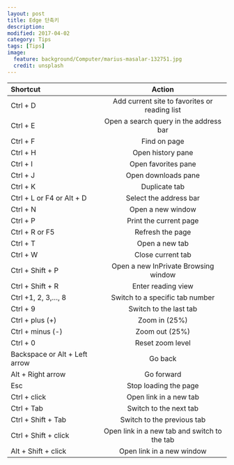 ```yaml
---
layout: post
title: Edge 단축키
description:
modified: 2017-04-02
category: Tips
tags: [Tips]
image:
  feature: background/Computer/marius-masalar-132751.jpg
  credit: unsplash
---
```

| Shortcut | Action  |
|:--------|:-------:|
| Ctrl + D | Add current site to favorites or reading list |
|Ctrl + E|Open a search query in the address bar|
|Ctrl + F|Find on page|
|Ctrl + H|Open history pane|
|Ctrl + I|Open favorites pane|
|Ctrl + J|Open downloads pane|
|Ctrl + K|Duplicate tab|
|Ctrl + L or F4 or Alt + D|Select the address bar|
|Ctrl + N|Open a new window|
|Ctrl + P|Print the current page|
|Ctrl + R or F5|Refresh the page|
|Ctrl + T|Open a new tab|
|Ctrl + W|Close current tab|
|Ctrl + Shift + P|Open a new InPrivate Browsing window|
|Ctrl + Shift + R|Enter reading view|
|Ctrl +1, 2, 3,…, 8|Switch to a specific tab number|
|Ctrl + 9|Switch to the last tab|
|Ctrl + plus (+)|Zoom in (25%)|
|Ctrl + minus (-)|Zoom out (25%)|
|Ctrl + 0|Reset zoom level|
|Backspace or Alt + Left arrow|Go back|
|Alt + Right arrow|Go forward|
|Esc|Stop loading the page|
|Ctrl + click|Open link in a new tab|
|Ctrl + Tab|Switch to the next tab|
|Ctrl + Shift + Tab|Switch to the previous tab|
|Ctrl + Shift + click|Open link in a new tab and switch to the tab|
|Alt + Shift + click|Open link in a new window|
